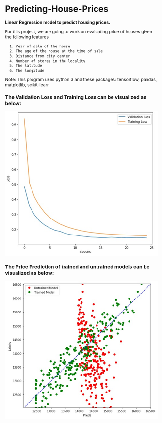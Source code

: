 # Predicting-House-Prices
**Linear Regression model to predict housing prices.**

For this project, we are going to work on evaluating price of houses given the following features:

      1. Year of sale of the house
      2. The age of the house at the time of sale
      3. Distance from city center
      4. Number of stores in the locality
      5. The latitude
      6. The longitude
Note: This program uses python 3 and these packages: tensorflow, pandas, matplotlib, scikit-learn 

<h3>The Validation Loss and Training Loss can be visualized as below: </h3>
<div align="center">
  <img border="0"  src="https://github.com/mehulbhat/Predicting-House-Prices/blob/master/Housing%20Prices/images/pt_vl.jpg">
</div>

<h3>The Price Prediction of trained and untrained models can be visualized as below: </h3>
<div align="center">
  <img border="0"  src="https://github.com/mehulbhat/Predicting-House-Prices/blob/master/Housing%20Prices/images/price_pred.jpg">
</div>
